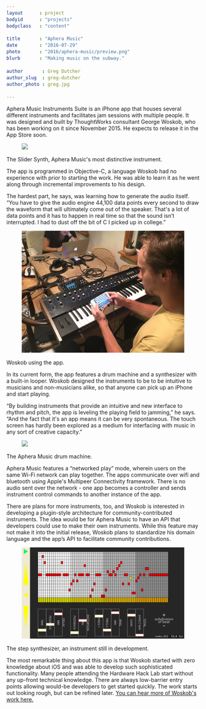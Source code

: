 ```yaml
---
layout      : project
bodyid      : "projects"
bodyclass   : "content"

title       : "Aphera Music"
date 		: "2016-07-29"
photo       : "2016/aphera-music/preview.png"
blurb       : "Making music on the subway."

author       : Greg Dutcher
author_slug  : greg-dutcher
author_photo : greg.jpg

---
```


Aphera Music Instruments Suite is an iPhone app that houses several different instruments and facilitates jam sessions with multiple people.  It was designed and built by ThoughtWorks consultant George Woskob, who has been working on it since November 2015.  He expects to release it in the App Store soon.

<figure class="project-page__image-container"><img class="project-page__image" src="/images/projects/2016/aphera-music/slider-synth.png"></figure>
<p class="image-caption">The Slider Synth, Aphera Music's most distinctive instrument.</p>

The app is programmed in Objective-C, a language Woskob had no experience with prior to starting the work.  He was able to learn it as he went along through incremental improvements to his design.

The hardest part, he says, was learning how to generate the audio itself.  “You have to give the audio engine 44,100 data points every second to draw the waveform that will ultimately come out of the speaker. That's a lot of data points and it has to happen in real time so that the sound isn’t interrupted. I had to dust off the bit of C I picked up in college.”

<figure class="project-page__image-container"><img class="project-page__image" src="/images/projects/2016/aphera-music/george.JPG"></figure>
<p class="image-caption">Woskob using the app.</p>

In its current form, the app features a drum machine and a synthesizer with a built-in looper.  Woskob designed the instruments to be to be intuitive to musicians and non-musicians alike, so that anyone can pick up an iPhone and start playing.

“By building instruments that provide an intuitive and new interface to rhythm and pitch, the app is leveling the playing field to jamming,” he says.  “And the fact that it's an app means it can be very spontaneous. The touch screen has hardly been explored as a medium for interfacing with music in any sort of creative capacity.”

<figure class="project-page__image-container"><img class="project-page__image" src="/images/projects/2016/aphera-music/drum-machine.png"></figure>
<p class="image-caption">The Aphera Music drum machine.</p>

Aphera Music features a “networked play” mode, wherein users on the same Wi-Fi network can play together.  The apps communicate over wifi and bluetooth using Apple's Multipeer Connectivity framework.  There is no audio sent over the network - one app becomes a controller and sends instrument control commands to another instance of the app.

There are plans for more instruments, too, and Woskob is interested in developing a plugin-style architecture for community-contributed instruments.  The idea would be for Aphera Music to have an API that developers could use to make their own instruments.  While this feature may not make it into the initial release, Woskob plans to standardize his domain language and the app’s API to facilitate community contributions.

<figure class="project-page__image-container"><img class="project-page__image" src="/images/projects/2016/aphera-music/step-synth.png"></figure>
<p class="image-caption">The step synthesizer, an instrument still in development.</p>

The most remarkable thing about this app is that Woskob started with zero knowledge about iOS and was able to develop such sophisticated functionality.  Many people attending the Hardware Hack Lab start without any up-front technical knowledge.  There are always low-barrier entry points allowing would-be developers to get started quickly.  The work starts out looking rough, but can be refined later. <a target="_blank" rel="noopener noreferrer" href="https://soundcloud.com/georgewoskob">You can hear more of Woskob's work here.</a>
